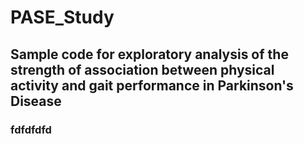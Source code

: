 # PASE_Study
## Sample code for exploratory analysis of the strength of association between physical activity and gait performance in Parkinson's Disease
### fdfdfdfd
